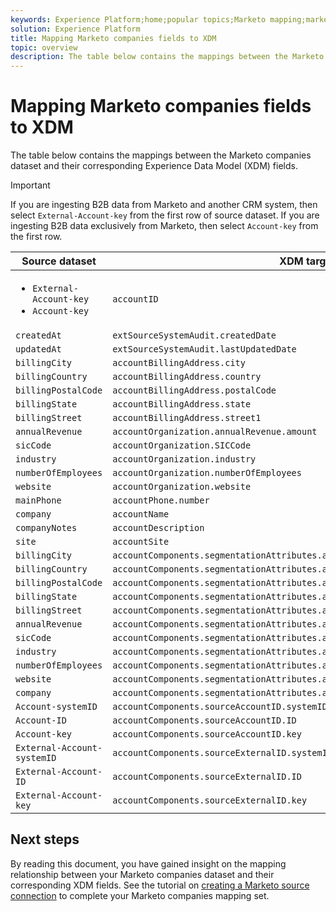 ```yaml
---
keywords: Experience Platform;home;popular topics;Marketo mapping;marketo mapping;
solution: Experience Platform
title: Mapping Marketo companies fields to XDM
topic: overview
description: The table below contains the mappings between the Marketo companies dataset and their corresponding XDM fields.
---
```


# Mapping Marketo companies fields to XDM

The table below contains the mappings between the Marketo companies dataset and their corresponding Experience Data Model (XDM) fields.

>[!IMPORTANT]
>
>If you are ingesting B2B data from Marketo and another CRM system, then select `External-Account-key` from the first row of source dataset. If you are ingesting B2B data exclusively from Marketo, then select `Account-key` from the first row.

| Source dataset | XDM target field |
| -------------- | ---------------- |
| <ul><li>`External-Account-key`</li><li>`Account-key`</li></ul> | `accountID` |
| `createdAt` | `extSourceSystemAudit.createdDate` |
| `updatedAt` | `extSourceSystemAudit.lastUpdatedDate` |
| `billingCity` | `accountBillingAddress.city` |
| `billingCountry` | `accountBillingAddress.country` |
| `billingPostalCode` | `accountBillingAddress.postalCode` |
| `billingState` | `accountBillingAddress.state` |
| `billingStreet` | `accountBillingAddress.street1` |
| `annualRevenue` | `accountOrganization.annualRevenue.amount` |
| `sicCode` | `accountOrganization.SICCode` |
| `industry` | `accountOrganization.industry` |
| `numberOfEmployees` | `accountOrganization.numberOfEmployees` |
| `website` | `accountOrganization.website` |
| `mainPhone` | `accountPhone.number` |
| `company` | `accountName` |
| `companyNotes` | `accountDescription` |
| `site` | `accountSite` |
| `billingCity` | `accountComponents.segmentationAttributes.accountBillingAddress.city` |
| `billingCountry` | `accountComponents.segmentationAttributes.accountBillingAddress.country` |
| `billingPostalCode` | `accountComponents.segmentationAttributes.accountBillingAddress.postalCode` |
| `billingState` | `accountComponents.segmentationAttributes.accountBillingAddress.state` |
| `billingStreet` | `accountComponents.segmentationAttributes.accountBillingAddress.street1` |
| `annualRevenue` | `accountComponents.segmentationAttributes.accountOrganization.annualRevenue.amount` |
| `sicCode` | `accountComponents.segmentationAttributes.accountOrganization.SICCode` |
| `industry` | `accountComponents.segmentationAttributes.accountOrganization.industry` |
| `numberOfEmployees` | `accountComponents.segmentationAttributes.accountOrganization.numberOfEmployees` |
| `website` | `accountComponents.segmentationAttributes.accountOrganization.website` |
| `company` | `accountComponents.segmentationAttributes.accountName` |
| `Account-systemID` | `accountComponents.sourceAccountID.systemID` |
| `Account-ID` | `accountComponents.sourceAccountID.ID` |
| `Account-key` | `accountComponents.sourceAccountID.key` |
| `External-Account-systemID` | `accountComponents.sourceExternalID.systemID` |
| `External-Account-ID` | `accountComponents.sourceExternalID.ID` |
| `External-Account-key` | `accountComponents.sourceExternalID.key` |

## Next steps

By reading this document, you have gained insight on the mapping relationship between your Marketo companies dataset and their corresponding XDM fields. See the tutorial on [creating a Marketo source connection](../../../tutorials/ui/create/adobe-applications/marketo.md) to complete your Marketo companies mapping set.
